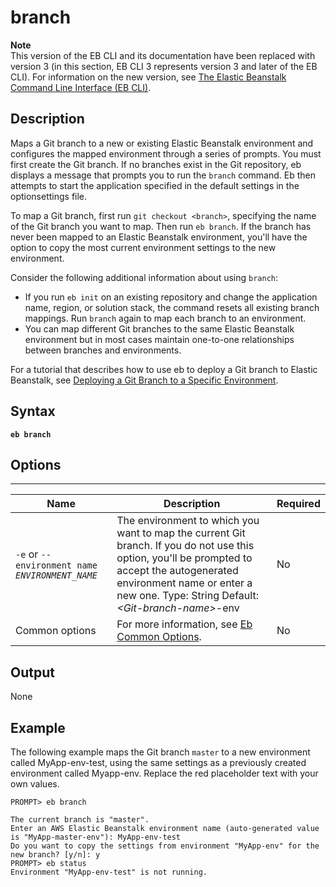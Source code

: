 # branch<a name="branch"></a>

**Note**  
 This version of the EB CLI and its documentation have been replaced with version 3 \(in this section, EB CLI 3 represents version 3 and later of the EB CLI\)\. For information on the new version, see [The Elastic Beanstalk Command Line Interface \(EB CLI\)](eb-cli3.md)\. 

## Description<a name="branchdescription"></a>

Maps a Git branch to a new or existing Elastic Beanstalk environment and configures the mapped environment through a series of prompts\. You must first create the Git branch\. If no branches exist in the Git repository, eb displays a message that prompts you to run the `branch` command\. Eb then attempts to start the application specified in the default settings in the optionsettings file\.

To map a Git branch, first run `git checkout <branch>`, specifying the name of the Git branch you want to map\. Then run `eb branch`\. If the branch has never been mapped to an Elastic Beanstalk environment, you'll have the option to copy the most current environment settings to the new environment\.

Consider the following additional information about using `branch`:
+ If you run `eb init` on an existing repository and change the application name, region, or solution stack, the command resets all existing branch mappings\. Run `branch` again to map each branch to an environment\.
+ You can map different Git branches to the same Elastic Beanstalk environment but in most cases maintain one\-to\-one relationships between branches and environments\.

For a tutorial that describes how to use eb to deploy a Git branch to Elastic Beanstalk, see [Deploying a Git Branch to a Specific Environment](command-reference-branch-environment.md)\.

## Syntax<a name="branchsyntax"></a>

 **`eb branch`** 

## Options<a name="branchoptions"></a>


****  

|  **Name**  |  **Description**  |  **Required**  | 
| --- | --- | --- | 
|  `-e` or `--environment name` *`ENVIRONMENT_NAME`*   |  The environment to which you want to map the current Git branch\. If you do not use this option, you'll be prompted to accept the autogenerated environment name or enter a new one\. Type: String Default: *<Git\-branch\-name>*\-env  |  No  | 
|  Common options  |  For more information, see [Eb Common Options](eb-cmd-options.md)\.  |  No  | 

## Output<a name="branchoutput"></a>

None

## Example<a name="branchexample"></a>

The following example maps the Git branch `master` to a new environment called MyApp\-env\-test, using the same settings as a previously created environment called Myapp\-env\. Replace the red placeholder text with your own values\.

```
PROMPT> eb branch 

The current branch is "master".
Enter an AWS Elastic Beanstalk environment name (auto-generated value is "MyApp-master-env"): MyApp-env-test
Do you want to copy the settings from environment "MyApp-env" for the new branch? [y/n]: y
PROMPT> eb status
Environment "MyApp-env-test" is not running.
```